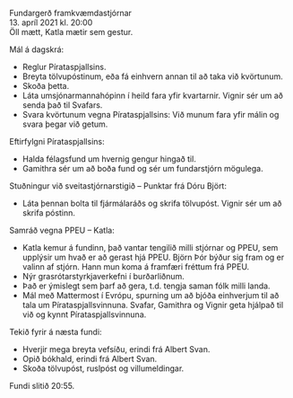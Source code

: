 Fundargerð framkvæmdastjórnar  
13. apríl 2021 kl. 20:00  
Öll mætt, Katla mætir sem gestur.

Mál á dagskrá:
* Reglur Pírataspjallsins.
* Breyta tölvupóstinum, eða fá einhvern annan til að taka við kvörtunum.
* Skoða þetta.
* Láta umsjónarmannahópinn í heild fara yfir kvartarnir. Vignir sér um að senda það til Svafars.
* Svara kvörtunum vegna Pírataspjallsins: Við munum fara yfir málin og svara þegar við getum.

Eftirfylgni Pírataspjallsins:
* Halda félagsfund um hvernig gengur hingað til.
* Gamithra sér um að boða fund og sér um fundarstjórn mögulega.

Stuðningur við sveitastjórnarstigið – Punktar frá Dóru Björt:
* Láta þennan bolta til fjármálaráðs og skrifa tölvupóst. Vignir sér um að skrifa póstinn.

Samráð vegna PPEU – Katla:
* Katla kemur á fundinn, það vantar tengilið milli stjórnar og PPEU, sem upplýsir um hvað er að gerast hjá PPEU. Björn Þór býður sig fram og er valinn af stjórn. Hann mun koma á framfæri fréttum frá PPEU.
* Nýr grasrótarstyrkjaverkefni í burðarliðnum.
* Það er ýmislegt sem þarf að gera, t.d. tengja saman fólk milli landa.
* Mál með Mattermost í Evrópu, spurning um að bjóða einhverjum til að tala um Pírataspjallsvinnuna. Svafar, Gamithra og Vignir geta hjálpað til við og kynnt Pírataspjallsvinnuna.

Tekið fyrir á næsta fundi:
* Hverjir mega breyta vefsíðu, erindi frá Albert Svan.
* Opið bókhald, erindi frá Albert Svan.
* Skoða tölvupóst, ruslpóst og villumeldingar.

Fundi slitið 20:55.